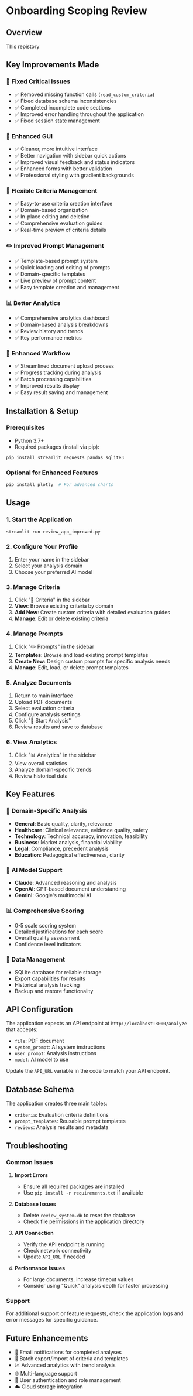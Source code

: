 # Onboarding Scoping Review

## Overview
This repistory 
## Key Improvements Made

### 🔧 **Fixed Critical Issues**
- ✅ Removed missing function calls (`read_custom_criteria`)
- ✅ Fixed database schema inconsistencies
- ✅ Completed incomplete code sections
- ✅ Improved error handling throughout the application
- ✅ Fixed session state management

### 🎨 **Enhanced GUI**
- ✅ Cleaner, more intuitive interface
- ✅ Better navigation with sidebar quick actions
- ✅ Improved visual feedback and status indicators
- ✅ Enhanced forms with better validation
- ✅ Professional styling with gradient backgrounds

### 📝 **Flexible Criteria Management**
- ✅ Easy-to-use criteria creation interface
- ✅ Domain-based organization
- ✅ In-place editing and deletion
- ✅ Comprehensive evaluation guides
- ✅ Real-time preview of criteria details

### ✏️ **Improved Prompt Management**
- ✅ Template-based prompt system
- ✅ Quick loading and editing of prompts
- ✅ Domain-specific templates
- ✅ Live preview of prompt content
- ✅ Easy template creation and management

### 📊 **Better Analytics**
- ✅ Comprehensive analytics dashboard
- ✅ Domain-based analysis breakdowns
- ✅ Review history and trends
- ✅ Key performance metrics

### 🚀 **Enhanced Workflow**
- ✅ Streamlined document upload process
- ✅ Progress tracking during analysis
- ✅ Batch processing capabilities
- ✅ Improved results display
- ✅ Easy result saving and management

## Installation & Setup

### Prerequisites
- Python 3.7+
- Required packages (install via pip):

```bash
pip install streamlit requests pandas sqlite3
```

### Optional for Enhanced Features
```bash
pip install plotly  # For advanced charts
```

## Usage

### 1. Start the Application
```bash
streamlit run review_app_improved.py
```

### 2. Configure Your Profile
1. Enter your name in the sidebar
2. Select your analysis domain
3. Choose your preferred AI model

### 3. Manage Criteria
1. Click "📝 Criteria" in the sidebar
2. **View**: Browse existing criteria by domain
3. **Add New**: Create custom criteria with detailed evaluation guides
4. **Manage**: Edit or delete existing criteria

### 4. Manage Prompts
1. Click "✏️ Prompts" in the sidebar
2. **Templates**: Browse and load existing prompt templates
3. **Create New**: Design custom prompts for specific analysis needs
4. **Manage**: Edit, load, or delete prompt templates

### 5. Analyze Documents
1. Return to main interface
2. Upload PDF documents
3. Select evaluation criteria
4. Configure analysis settings
5. Click "🚀 Start Analysis"
6. Review results and save to database

### 6. View Analytics
1. Click "📊 Analytics" in the sidebar
2. View overall statistics
3. Analyze domain-specific trends
4. Review historical data

## Key Features

### 🎯 **Domain-Specific Analysis**
- **General**: Basic quality, clarity, relevance
- **Healthcare**: Clinical relevance, evidence quality, safety
- **Technology**: Technical accuracy, innovation, feasibility
- **Business**: Market analysis, financial viability
- **Legal**: Compliance, precedent analysis
- **Education**: Pedagogical effectiveness, clarity

### 🤖 **AI Model Support**
- **Claude**: Advanced reasoning and analysis
- **OpenAI**: GPT-based document understanding
- **Gemini**: Google's multimodal AI

### 📊 **Comprehensive Scoring**
- 0-5 scale scoring system
- Detailed justifications for each score
- Overall quality assessment
- Confidence level indicators

### 💾 **Data Management**
- SQLite database for reliable storage
- Export capabilities for results
- Historical analysis tracking
- Backup and restore functionality

## API Configuration

The application expects an API endpoint at `http://localhost:8000/analyze` that accepts:
- `file`: PDF document
- `system_prompt`: AI system instructions
- `user_prompt`: Analysis instructions
- `model`: AI model to use

Update the `API_URL` variable in the code to match your API endpoint.

## Database Schema

The application creates three main tables:
- `criteria`: Evaluation criteria definitions
- `prompt_templates`: Reusable prompt templates
- `reviews`: Analysis results and metadata

## Troubleshooting

### Common Issues

1. **Import Errors**
   - Ensure all required packages are installed
   - Use `pip install -r requirements.txt` if available

2. **Database Issues**
   - Delete `review_system.db` to reset the database
   - Check file permissions in the application directory

3. **API Connection**
   - Verify the API endpoint is running
   - Check network connectivity
   - Update `API_URL` if needed

4. **Performance Issues**
   - For large documents, increase timeout values
   - Consider using "Quick" analysis depth for faster processing

### Support
For additional support or feature requests, check the application logs and error messages for specific guidance.

## Future Enhancements

- 📧 Email notifications for completed analyses
- 🔄 Batch export/import of criteria and templates
- 📈 Advanced analytics with trend analysis
- 🌐 Multi-language support
- 🔐 User authentication and role management
- ☁️ Cloud storage integration
